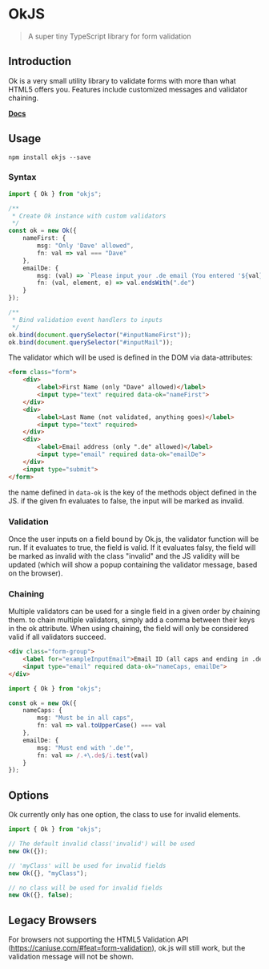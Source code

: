 # OkJS

> A super tiny TypeScript library for form validation

## Introduction

Ok is a very small utility library to validate forms with more than what HTML5 offers you.
Features include customized messages and validator chaining.

**[Docs](https://felixrilling.github.io/ok/)**

## Usage

```shell
npm install okjs --save
```

### Syntax

```typescript
import { Ok } from "okjs";

/**
 * Create Ok instance with custom validators
 */
const ok = new Ok({
    nameFirst: {
        msg: "Only 'Dave' allowed",
        fn: val => val === "Dave"
    },
    emailDe: {
        msg: (val) => `Please input your .de email (You entered '${val}')`,
        fn: (val, element, e) => val.endsWith(".de")
    }
});

/**
 * Bind validation event handlers to inputs
 */
ok.bind(document.querySelector("#inputNameFirst"));
ok.bind(document.querySelector("#inputMail"));
```

The validator which will be used is defined in the DOM via data-attributes:

```html
<form class="form">
    <div>
        <label>First Name (only "Dave" allowed)</label>
        <input type="text" required data-ok="nameFirst">
    </div>
    <div>
        <label>Last Name (not validated, anything goes)</label>
        <input type="text" required>
    </div>
    <div>
        <label>Email address (only ".de" allowed)</label>
        <input type="email" required data-ok="emailDe">
    </div>
    <input type="submit">
</form>
```

the name defined in `data-ok` is the key of the methods object defined in the JS.
if the given fn evaluates to false, the input will be marked as invalid.

### Validation

Once the user inputs on a field bound by Ok.js, the validator function will be run. If it evaluates to true, the field is valid.
If it evaluates falsy, the field will be marked as invalid with the class "invalid" and the JS validity will be updated (which will show a popup containing the validator message, based on the browser).

### Chaining

Multiple validators can be used for a single field in a given order by chaining them. to chain multiple validators, simply add a comma between their keys in the ok attribute. When using chaining, the field will only be considered valid if all validators succeed.

```html
<div class="form-group">
    <label for="exampleInputEmail">Email ID (all caps and ending in .de)</label>
    <input type="email" required data-ok="nameCaps, emailDe">
</div>
```

```typescript
import { Ok } from "okjs";

const ok = new Ok({
    nameCaps: {
        msg: "Must be in all caps",
        fn: val => val.toUpperCase() === val
    },
    emailDe: {
        msg: "Must end with '.de'",
        fn: val => /.+\.de$/i.test(val)
    }
});
```

## Options

Ok currently only has one option, the class to use for invalid elements.

```typescript
import { Ok } from "okjs";

// The default invalid class('invalid') will be used
new Ok({});

// 'myClass' will be used for invalid fields
new Ok({}, "myClass");

// no class will be used for invalid fields
new Ok({}, false);
```

## Legacy Browsers

For browsers not supporting the HTML5 Validation API (<https://caniuse.com/#feat=form-validation>), ok.js will still work, but the validation message will not be shown.
